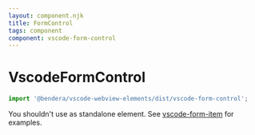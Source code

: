 ```yaml
---
layout: component.njk
title: FormControl
tags: component
component: vscode-form-control
---
```


# VscodeFormControl

```typescript
import '@bendera/vscode-webview-elements/dist/vscode-form-control';
```

You shouldn't use as standalone element. See [vscode-form-item](https://bendera.github.io/vscode-webview-elements/pages/vscode-form-item/examples) for examples.
